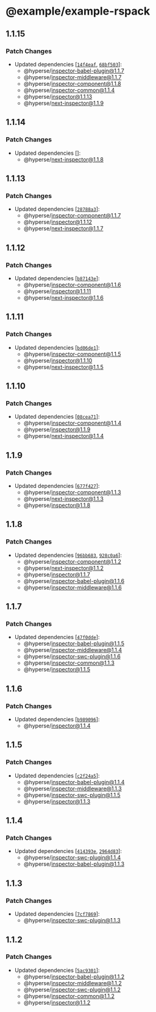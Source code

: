 # @example/example-rspack

## 1.1.15

### Patch Changes

- Updated dependencies [[`14f4eaf`](https://github.com/hyperse-io/code-inspector/commit/14f4eafac735ff180fab431f81b52e72cba2b814), [`68bf503`](https://github.com/hyperse-io/code-inspector/commit/68bf5037db8b6447ff68a6413e0ecb31bbea8d3f)]:
  - @hyperse/inspector-babel-plugin@1.1.7
  - @hyperse/inspector-middleware@1.1.7
  - @hyperse/inspector-component@1.1.8
  - @hyperse/inspector-common@1.1.4
  - @hyperse/inspector@1.1.13
  - @hyperse/next-inspector@1.1.9

## 1.1.14

### Patch Changes

- Updated dependencies []:
  - @hyperse/next-inspector@1.1.8

## 1.1.13

### Patch Changes

- Updated dependencies [[`28788a3`](https://github.com/hyperse-io/code-inspector/commit/28788a3403355e7d726e4aa451cf40c0c11c97ff)]:
  - @hyperse/inspector-component@1.1.7
  - @hyperse/inspector@1.1.12
  - @hyperse/next-inspector@1.1.7

## 1.1.12

### Patch Changes

- Updated dependencies [[`b87143e`](https://github.com/hyperse-io/code-inspector/commit/b87143e6435a63fa7f9a294cbfdb9f503d069bc4)]:
  - @hyperse/inspector-component@1.1.6
  - @hyperse/inspector@1.1.11
  - @hyperse/next-inspector@1.1.6

## 1.1.11

### Patch Changes

- Updated dependencies [[`bd06de1`](https://github.com/hyperse-io/code-inspector/commit/bd06de1871003623e887d5493c2805972a0e30ea)]:
  - @hyperse/inspector-component@1.1.5
  - @hyperse/inspector@1.1.10
  - @hyperse/next-inspector@1.1.5

## 1.1.10

### Patch Changes

- Updated dependencies [[`08cea71`](https://github.com/hyperse-io/code-inspector/commit/08cea7138e45708ba2c41499542749003b336fa7)]:
  - @hyperse/inspector-component@1.1.4
  - @hyperse/inspector@1.1.9
  - @hyperse/next-inspector@1.1.4

## 1.1.9

### Patch Changes

- Updated dependencies [[`677f427`](https://github.com/hyperse-io/code-inspector/commit/677f427e99cd7eff979e6384289e43b4a989a916)]:
  - @hyperse/inspector-component@1.1.3
  - @hyperse/next-inspector@1.1.3
  - @hyperse/inspector@1.1.8

## 1.1.8

### Patch Changes

- Updated dependencies [[`96bb683`](https://github.com/hyperse-io/code-inspector/commit/96bb683c0566fcda4ccfa6a6efe0e1bb6dd040b1), [`928c0a6`](https://github.com/hyperse-io/code-inspector/commit/928c0a6a997729c3fd1de0a8411fc4244eff5ccc)]:
  - @hyperse/inspector-component@1.1.2
  - @hyperse/next-inspector@1.1.2
  - @hyperse/inspector@1.1.7
  - @hyperse/inspector-babel-plugin@1.1.6
  - @hyperse/inspector-middleware@1.1.6

## 1.1.7

### Patch Changes

- Updated dependencies [[`47f0dde`](https://github.com/hyperse-io/code-inspector/commit/47f0dde428b1d595f605021aa8a2dc0509e9e522)]:
  - @hyperse/inspector-babel-plugin@1.1.5
  - @hyperse/inspector-middleware@1.1.4
  - @hyperse/inspector-swc-plugin@1.1.6
  - @hyperse/inspector-common@1.1.3
  - @hyperse/inspector@1.1.5

## 1.1.6

### Patch Changes

- Updated dependencies [[`b989096`](https://github.com/hyperse-io/code-inspector/commit/b989096fbf2142def1cd66243ef6f52e5718be94)]:
  - @hyperse/inspector@1.1.4

## 1.1.5

### Patch Changes

- Updated dependencies [[`c2f24a5`](https://github.com/hyperse-io/code-inspector/commit/c2f24a59472dbbd3cf73b0068f621a845e6cb7be)]:
  - @hyperse/inspector-babel-plugin@1.1.4
  - @hyperse/inspector-middleware@1.1.3
  - @hyperse/inspector-swc-plugin@1.1.5
  - @hyperse/inspector@1.1.3

## 1.1.4

### Patch Changes

- Updated dependencies [[`414393e`](https://github.com/hyperse-io/code-inspector/commit/414393e41af27cd4d94a1a8cb7adc515fcb650e3), [`2964d83`](https://github.com/hyperse-io/code-inspector/commit/2964d83b16865395a7116248c175dc6511c1682b)]:
  - @hyperse/inspector-swc-plugin@1.1.4
  - @hyperse/inspector-babel-plugin@1.1.3

## 1.1.3

### Patch Changes

- Updated dependencies [[`7cf7869`](https://github.com/hyperse-io/code-inspector/commit/7cf7869341e895c89ff0ebdec26c3af43d7786b7)]:
  - @hyperse/inspector-swc-plugin@1.1.3

## 1.1.2

### Patch Changes

- Updated dependencies [[`5ac9301`](https://github.com/hyperse-io/code-inspector/commit/5ac9301ae8638580296bccc7772d42424e8107b2)]:
  - @hyperse/inspector-babel-plugin@1.1.2
  - @hyperse/inspector-middleware@1.1.2
  - @hyperse/inspector-swc-plugin@1.1.2
  - @hyperse/inspector-common@1.1.2
  - @hyperse/inspector@1.1.2
